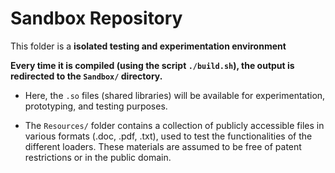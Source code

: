 
# Sandbox Repository

This folder is a **isolated testing and experimentation environment**

**Every time it is compiled (using the script `./build.sh`), the output is **redirected** to the `Sandbox/` directory.**
  
* Here, the `.so` files (shared libraries) will be available
  for experimentation, prototyping, and testing purposes.

* The `Resources/` folder contains a collection of publicly accessible files in various formats (.doc, .pdf, .txt), used to test the functionalities of the different loaders. These materials are assumed to be free of patent restrictions or in the public domain.
